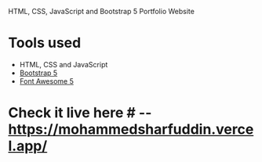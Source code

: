 HTML, CSS, JavaScript and Bootstrap 5 Portfolio Website
# Tools used #
* HTML, CSS and JavaScript
* [Bootstrap 5](https://getbootstrap.com/docs/5.0/getting-started/introduction/)
* [Font Awesome 5](https://fontawesome.com/)


# Check it live here # -- https://mohammedsharfuddin.vercel.app/
